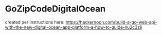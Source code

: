 # GoZipCodeDigitalOcean
created per instructions here: https://hackernoon.com/build-a-go-web-api-with-the-new-digital-ocean-app-platform-a-how-to-guide-nu2c3zij
